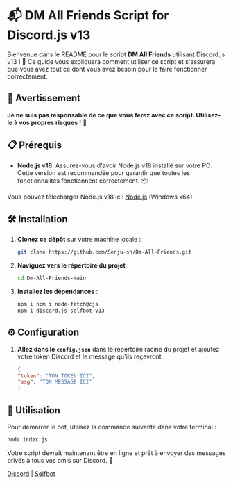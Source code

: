 # 📬 DM All Friends Script for Discord.js v13

Bienvenue dans le README pour le script **DM All Friends** utilisant Discord.js v13 ! 🎉 Ce guide vous expliquera comment utiliser ce script et s'assurera que vous avez tout ce dont vous avez besoin pour le faire fonctionner correctement.

## 🚨 Avertissement
**Je ne suis pas responsable de ce que vous ferez avec ce script. Utilisez-le à vos propres risques !** 🚨

## 📋 Prérequis

- **Node.js v18**: Assurez-vous d'avoir Node.js v18 installé sur votre PC. Cette version est recommandée pour garantir que toutes les fonctionnalités fonctionnent correctement. 📦

Vous pouvez télécharger Node.js v18 ici: [Node.js](https://nodejs.org/dist/v18.17.0/node-v18.17.0-x64.msi) (Windows x64)

## 🛠️ Installation

1. **Clonez ce dépôt** sur votre machine locale :

    ```bash
    git clone https://github.com/Senju-sh/Dm-All-Friends.git
    ```

2. **Naviguez vers le répertoire du projet** :

    ```bash
    cd Dm-All-Friends-main
    ```

3. **Installez les dépendances** :

    ```bash
    npm i npm i node-fetch@cjs
    npm i discord.js-selfbot-v13
    ```

## ⚙️ Configuration

1. **Allez dans le `config.json`** dans le répertoire racine du projet et ajoutez votre token Discord et le message qu'ils reçevront :

    ```json
    {
    "token": "TON TOKEN ICI",
    "msg": "TON MESSAGE ICI"
    }
    ```

## 🚀 Utilisation

Pour démarrer le bot, utilisez la commande suivante dans votre terminal :

```bash
node index.js
```
Votre script devrait maintenant être en ligne et prêt à envoyer des messages privés à tous vos amis sur Discord. 📨

[Discord](https://discord.gg/stealy) | [Selfbot](https://github.com/Senju-sh/SPEED-SELFBOT)
